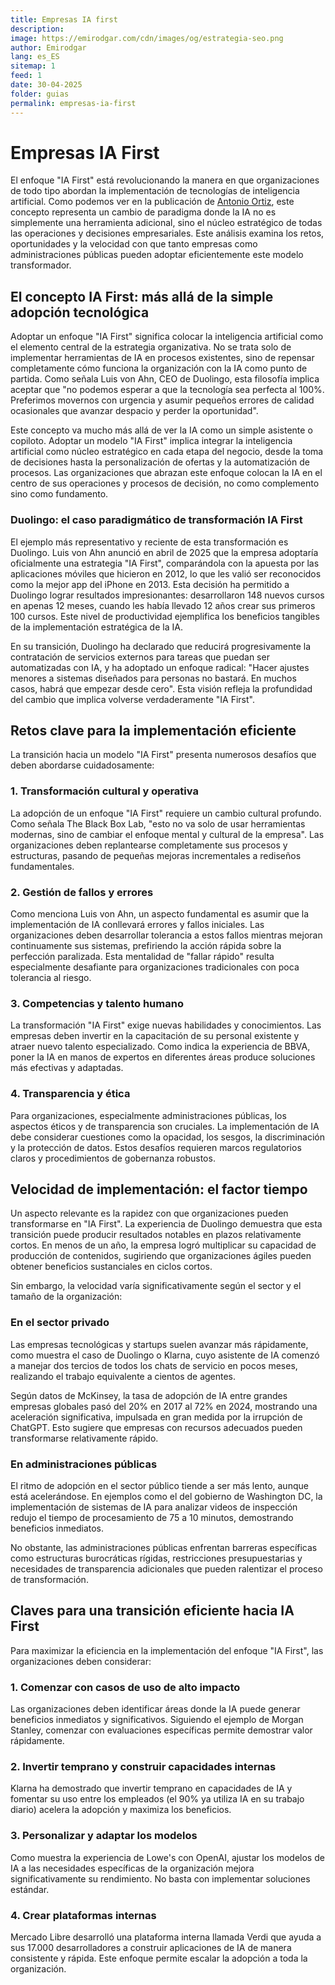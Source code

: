 ```yaml
---
title: Empresas IA first
description: 
image: https://emirodgar.com/cdn/images/og/estrategia-seo.png
author: Emirodgar
lang: es_ES
sitemap: 1
feed: 1
date: 30-04-2025
folder: guias
permalink: empresas-ia-first
---
```



# Empresas IA First

El enfoque "IA First" está revolucionando la manera en que organizaciones de todo tipo abordan la implementación de tecnologías de inteligencia artificial. Como podemos ver en la publicación de [Antonio Ortiz](https://x.com/antonello), este concepto representa un cambio de paradigma donde la IA no es simplemente una herramienta adicional, sino el núcleo estratégico de todas las operaciones y decisiones empresariales. Este análisis examina los retos, oportunidades y la velocidad con que tanto empresas como administraciones públicas pueden adoptar eficientemente este modelo transformador.

## El concepto IA First: más allá de la simple adopción tecnológica

Adoptar un enfoque "IA First" significa colocar la inteligencia artificial como el elemento central de la estrategia organizativa. No se trata solo de implementar herramientas de IA en procesos existentes, sino de repensar completamente cómo funciona la organización con la IA como punto de partida. Como señala Luis von Ahn, CEO de Duolingo, esta filosofía implica aceptar que "no podemos esperar a que la tecnología sea perfecta al 100%. Preferimos movernos con urgencia y asumir pequeños errores de calidad ocasionales que avanzar despacio y perder la oportunidad".

Este concepto va mucho más allá de ver la IA como un simple asistente o copiloto. Adoptar un modelo "IA First" implica integrar la inteligencia artificial como núcleo estratégico en cada etapa del negocio, desde la toma de decisiones hasta la personalización de ofertas y la automatización de procesos. Las organizaciones que abrazan este enfoque colocan la IA en el centro de sus operaciones y procesos de decisión, no como complemento sino como fundamento.

### Duolingo: el caso paradigmático de transformación IA First

El ejemplo más representativo y reciente de esta transformación es Duolingo. Luis von Ahn anunció en abril de 2025 que la empresa adoptaría oficialmente una estrategia "IA First", comparándola con la apuesta por las aplicaciones móviles que hicieron en 2012, lo que les valió ser reconocidos como la mejor app del iPhone en 2013. Esta decisión ha permitido a Duolingo lograr resultados impresionantes: desarrollaron 148 nuevos cursos en apenas 12 meses, cuando les había llevado 12 años crear sus primeros 100 cursos. Este nivel de productividad ejemplifica los beneficios tangibles de la implementación estratégica de la IA.

En su transición, Duolingo ha declarado que reducirá progresivamente la contratación de servicios externos para tareas que puedan ser automatizadas con IA, y ha adoptado un enfoque radical: "Hacer ajustes menores a sistemas diseñados para personas no bastará. En muchos casos, habrá que empezar desde cero". Esta visión refleja la profundidad del cambio que implica volverse verdaderamente "IA First".

## Retos clave para la implementación eficiente

La transición hacia un modelo "IA First" presenta numerosos desafíos que deben abordarse cuidadosamente:

### 1. Transformación cultural y operativa

La adopción de un enfoque "IA First" requiere un cambio cultural profundo. Como señala The Black Box Lab, "esto no va solo de usar herramientas modernas, sino de cambiar el enfoque mental y cultural de la empresa". Las organizaciones deben replantearse completamente sus procesos y estructuras, pasando de pequeñas mejoras incrementales a rediseños fundamentales.

### 2. Gestión de fallos y errores

Como menciona Luis von Ahn, un aspecto fundamental es asumir que la implementación de IA conllevará errores y fallos iniciales. Las organizaciones deben desarrollar tolerancia a estos fallos mientras mejoran continuamente sus sistemas, prefiriendo la acción rápida sobre la perfección paralizada. Esta mentalidad de "fallar rápido" resulta especialmente desafiante para organizaciones tradicionales con poca tolerancia al riesgo.

### 3. Competencias y talento humano

La transformación "IA First" exige nuevas habilidades y conocimientos. Las empresas deben invertir en la capacitación de su personal existente y atraer nuevo talento especializado. Como indica la experiencia de BBVA, poner la IA en manos de expertos en diferentes áreas produce soluciones más efectivas y adaptadas.

### 4. Transparencia y ética

Para organizaciones, especialmente administraciones públicas, los aspectos éticos y de transparencia son cruciales. La implementación de IA debe considerar cuestiones como la opacidad, los sesgos, la discriminación y la protección de datos. Estos desafíos requieren marcos regulatorios claros y procedimientos de gobernanza robustos.

## Velocidad de implementación: el factor tiempo

Un aspecto relevante es la rapidez con que organizaciones pueden transformarse en "IA First". La experiencia de Duolingo demuestra que esta transición puede producir resultados notables en plazos relativamente cortos. En menos de un año, la empresa logró multiplicar su capacidad de producción de contenidos, sugiriendo que organizaciones ágiles pueden obtener beneficios sustanciales en ciclos cortos.

Sin embargo, la velocidad varía significativamente según el sector y el tamaño de la organización:

### En el sector privado

Las empresas tecnológicas y startups suelen avanzar más rápidamente, como muestra el caso de Duolingo o Klarna, cuyo asistente de IA comenzó a manejar dos tercios de todos los chats de servicio en pocos meses, realizando el trabajo equivalente a cientos de agentes.

Según datos de McKinsey, la tasa de adopción de IA entre grandes empresas globales pasó del 20% en 2017 al 72% en 2024, mostrando una aceleración significativa, impulsada en gran medida por la irrupción de ChatGPT. Esto sugiere que empresas con recursos adecuados pueden transformarse relativamente rápido.

### En administraciones públicas

El ritmo de adopción en el sector público tiende a ser más lento, aunque está acelerándose. En ejemplos como el del gobierno de Washington DC, la implementación de sistemas de IA para analizar videos de inspección redujo el tiempo de procesamiento de 75 a 10 minutos, demostrando beneficios inmediatos.

No obstante, las administraciones públicas enfrentan barreras específicas como estructuras burocráticas rígidas, restricciones presupuestarias y necesidades de transparencia adicionales que pueden ralentizar el proceso de transformación.

## Claves para una transición eficiente hacia IA First

Para maximizar la eficiencia en la implementación del enfoque "IA First", las organizaciones deben considerar:

### 1. Comenzar con casos de uso de alto impacto

Las organizaciones deben identificar áreas donde la IA puede generar beneficios inmediatos y significativos. Siguiendo el ejemplo de Morgan Stanley, comenzar con evaluaciones específicas permite demostrar valor rápidamente.

### 2. Invertir temprano y construir capacidades internas

Klarna ha demostrado que invertir temprano en capacidades de IA y fomentar su uso entre los empleados (el 90% ya utiliza IA en su trabajo diario) acelera la adopción y maximiza los beneficios.

### 3. Personalizar y adaptar los modelos

Como muestra la experiencia de Lowe's con OpenAI, ajustar los modelos de IA a las necesidades específicas de la organización mejora significativamente su rendimiento. No basta con implementar soluciones estándar.

### 4. Crear plataformas internas

Mercado Libre desarrolló una plataforma interna llamada Verdi que ayuda a sus 17.000 desarrolladores a construir aplicaciones de IA de manera consistente y rápida. Este enfoque permite escalar la adopción a toda la organización.
